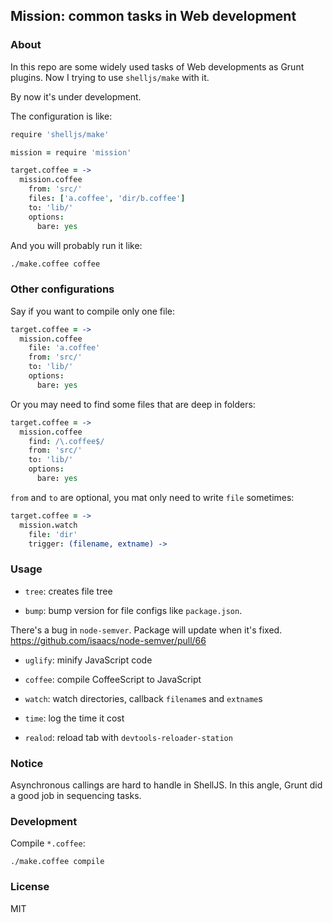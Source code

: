 
Mission: common tasks in Web development
------

### About

In this repo are some widely used tasks of Web developments as Grunt plugins.
Now I trying to use `shelljs/make` with it.

By now it's under development.

The configuration is like:

```coffee
require 'shelljs/make'

mission = require 'mission'

target.coffee = ->
  mission.coffee
    from: 'src/'
    files: ['a.coffee', 'dir/b.coffee']
    to: 'lib/'
    options:
      bare: yes
```

And you will probably run it like:

```bash
./make.coffee coffee
```

### Other configurations

Say if you want to compile only one file:

```coffee
target.coffee = ->
  mission.coffee
    file: 'a.coffee'
    from: 'src/'
    to: 'lib/'
    options:
      bare: yes
```

Or you may need to find some files that are deep in folders:

```coffee
target.coffee = ->
  mission.coffee
    find: /\.coffee$/
    from: 'src/'
    to: 'lib/'
    options:
      bare: yes
```

`from` and `to` are optional, you mat only need to write `file` sometimes:

```coffee
target.coffee = ->
  mission.watch
    file: 'dir'
    trigger: (filename, extname) ->
```

### Usage

* `tree`: creates file tree

* `bump`: bump version for file configs like `package.json`.

There's a bug in `node-semver`. Package will update when it's fixed.
https://github.com/isaacs/node-semver/pull/66

* `uglify`: minify JavaScript code

* `coffee`: compile CoffeeScript to JavaScript

* `watch`: watch directories, callback `filename`s and `extname`s

* `time`: log the time it cost

* `realod`: reload tab with `devtools-reloader-station`

### Notice

Asynchronous callings are hard to handle in ShellJS.
In this angle, Grunt did a good job in sequencing tasks.

### Development

Compile `*.coffee`:

```
./make.coffee compile
```

### License

MIT
